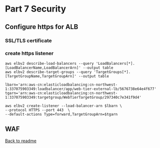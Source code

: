 # Part 7 Security

## Configure https for ALB

### SSL/TLS certificate

### create https listener
```
aws elbv2 describe-load-balancers --query 'LoadBalancers[*].[LoadBalancerName,LoadBalancerArn]' --output table
aws elbv2 describe-target-groups --query 'TargetGroups[*].[TargetGroupName,TargetGroupArn]' --output table
```

```
lbarn='arn:aws-cn:elasticloadbalancing:cn-northwest-1:337075903349:loadbalancer/app/web-tier-external-lb/5676738e64e4f677'
tgarn='arn:aws-cn:elasticloadbalancing:cn-northwest-1:337075903349:targetgroup/WebTierTargetGroup/297340c7e341f9d4'
```

```
aws elbv2 create-listener --load-balancer-arn $lbarn \
--protocol HTTPS --port 443  \
--default-actions Type=forward,TargetGroupArn=$tgarn
```



## WAF



[Back to readme](readme.md)

